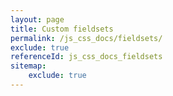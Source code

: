 ```yaml
---
layout: page
title: Custom fieldsets
permalink: /js_css_docs/fieldsets/
exclude: true
referenceId: js_css_docs_fieldsets
sitemap:
    exclude: true
---
```

